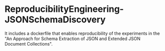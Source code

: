 # ReproducibilityEngineering-JSONSchemaDiscovery
It includes a dockerfile that enables reproducibility of the experiments in the "An Approach for Schema Extraction of JSON and Extended JSON Document Collections".
